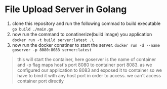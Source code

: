 # File Upload Server in Golang
1. clone this repository and run the following commad to build executable
```go build ./main.go```
1. now run the command to conatinerize(build image) you application
 ```docker run -t build server:latest .\```
1. now run the docker conatiner to start the server.
  ```docker run -d --name goserver -p 8080:8083 server:latest```
> this will start the container, here goserver is the name of container and -p flag maps host's port 8080 to container port 8083. as we configured our application to 8083 and exposed it to container so we have to bind it with any host port in order to access. we can't access container port directly 
